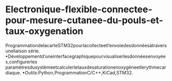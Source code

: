 # Electronique-flexible-connectee-pour-mesure-cutanee-du-pouls-et-taux-oxygenation
ProgrammationdelacarteSTM32pourlacollecteetl’envoiedesdonnéesàtraversuneliaison  série.  •Développementd’uneinterfacegraphiquepourvisualiserlesdonnéesenvoyées,configurerles  paramètresdusystèmeetcalculerletauxdesaturationenoxygèneetlerythmecardiaque.  •Outils:Python,ProgrammationC/C++,KiCad,STM32.
